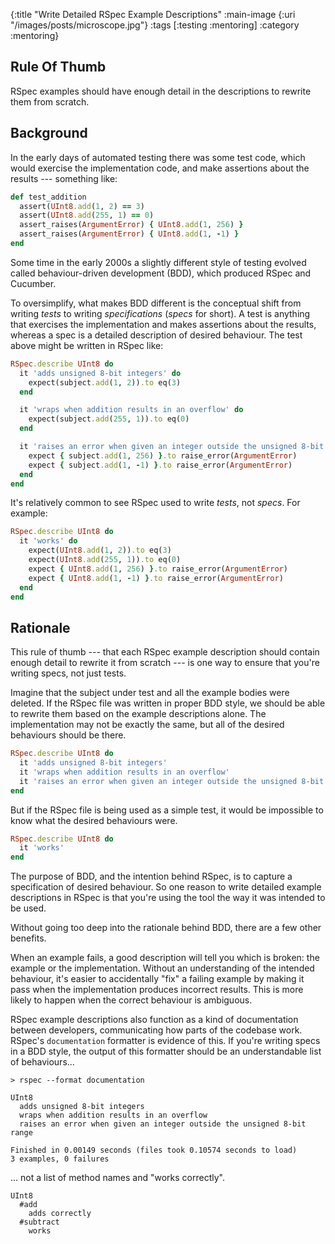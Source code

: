 {:title "Write Detailed RSpec Example Descriptions"
 :main-image {:uri "/images/posts/microscope.jpg"}
 :tags [:testing :mentoring]
 :category :mentoring}

## Rule Of Thumb

RSpec examples should have enough detail in the descriptions to
rewrite them from scratch.

<!--more-->

## Background

In the early days of automated testing there was some test code, which
would exercise the implementation code, and make assertions about the
results --- something like:

```ruby
def test_addition
  assert(UInt8.add(1, 2) == 3)
  assert(UInt8.add(255, 1) == 0)
  assert_raises(ArgumentError) { UInt8.add(1, 256) }
  assert_raises(ArgumentError) { UInt8.add(1, -1) }
end
```

Some time in the early 2000s a slightly different style of testing
evolved called behaviour-driven development (BDD), which produced
RSpec and Cucumber.

To oversimplify, what makes BDD different is the conceptual shift from
writing _tests_ to writing _specifications_ (_specs_ for short). A
test is anything that exercises the implementation and makes
assertions about the results, whereas a spec is a detailed description
of desired behaviour. The test above might be written in RSpec like:

```ruby
RSpec.describe UInt8 do
  it 'adds unsigned 8-bit integers' do
    expect(subject.add(1, 2)).to eq(3)
  end

  it 'wraps when addition results in an overflow' do
    expect(subject.add(255, 1)).to eq(0)
  end

  it 'raises an error when given an integer outside the unsigned 8-bit range' do
    expect { subject.add(1, 256) }.to raise_error(ArgumentError)
    expect { subject.add(1, -1) }.to raise_error(ArgumentError)
  end
end
```

It's relatively common to see RSpec used to write _tests_, not
_specs_. For example:

```ruby
RSpec.describe UInt8 do
  it 'works' do
    expect(UInt8.add(1, 2)).to eq(3)
    expect(UInt8.add(255, 1)).to eq(0)
    expect { UInt8.add(1, 256) }.to raise_error(ArgumentError)
    expect { UInt8.add(1, -1) }.to raise_error(ArgumentError)
  end
end
```

## Rationale

This rule of thumb --- that each RSpec example description should
contain enough detail to rewrite it from scratch --- is one way to
ensure that you're writing specs, not just tests.

Imagine that the subject under test and all the example bodies were
deleted. If the RSpec file was written in proper BDD style, we should
be able to rewrite them based on the example descriptions alone. The
implementation may not be exactly the same, but all of the desired
behaviours should be there.

```ruby
RSpec.describe UInt8 do
  it 'adds unsigned 8-bit integers'
  it 'wraps when addition results in an overflow'
  it 'raises an error when given an integer outside the unsigned 8-bit range'
end
```

But if the RSpec file is being used as a simple test, it would be
impossible to know what the desired behaviours were.

```ruby
RSpec.describe UInt8 do
  it 'works'
end
```

The purpose of BDD, and the intention behind RSpec, is to capture a
specification of desired behaviour. So one reason to write detailed
example descriptions in RSpec is that you're using the tool the way it
was intended to be used.

Without going too deep into the rationale behind BDD, there are a few
other benefits.

When an example fails, a good description will tell you which is
broken: the example or the implementation. Without an understanding of
the intended behaviour, it's easier to accidentally "fix" a failing
example by making it pass when the implementation produces incorrect
results. This is more likely to happen when the correct behaviour is
ambiguous.

RSpec example descriptions also function as a kind of documentation
between developers, communicating how parts of the codebase work.
RSpec's `documentation` formatter is evidence of this. If you're
writing specs in a BDD style, the output of this formatter should be
an understandable list of behaviours...

```
> rspec --format documentation

UInt8
  adds unsigned 8-bit integers
  wraps when addition results in an overflow
  raises an error when given an integer outside the unsigned 8-bit range

Finished in 0.00149 seconds (files took 0.10574 seconds to load)
3 examples, 0 failures
```

... not a list of method names and "works correctly".

```
UInt8
  #add
    adds correctly
  #subtract
    works
```
